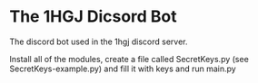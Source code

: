 # The 1HGJ Dicsord Bot

The discord bot used in the 1hgj discord server.

Install all of the modules, create a file called SecretKeys.py (see SecretKeys-example.py) and fill it with keys and run main.py
